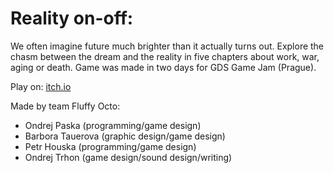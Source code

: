 # Reality on-off:

We often imagine future much brighter than it actually turns out. Explore the chasm between the dream and the reality in five chapters about work, war, aging or death.
Game was made in two days for GDS Game Jam (Prague). 

Play on: [itch.io](https://ondrejtrhon.itch.io/reality-onoff)

Made by team Fluffy Octo:

- Ondrej Paska (programming/game design)
- Barbora Tauerova (graphic design/game design)
- Petr Houska (programming/game design)
- Ondrej Trhon (game design/sound design/writing)
